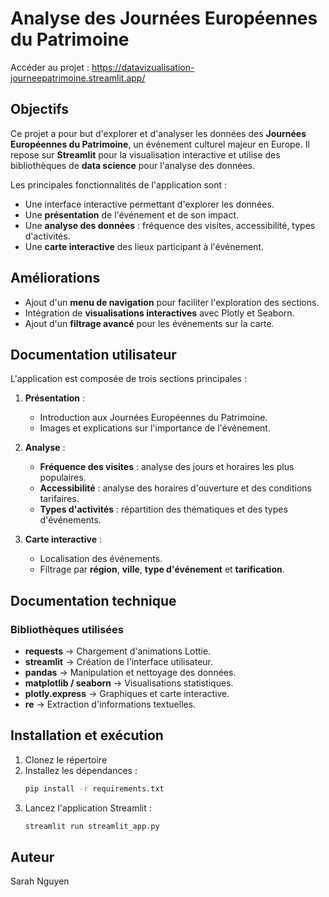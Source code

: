 # Analyse des Journées Européennes du Patrimoine

Accéder au projet : https://datavizualisation-journeepatrimoine.streamlit.app/

## Objectifs
Ce projet a pour but d'explorer et d'analyser les données des **Journées Européennes du Patrimoine**, un événement culturel majeur en Europe. Il repose sur **Streamlit** pour la visualisation interactive et utilise des bibliothèques de **data science** pour l'analyse des données.

Les principales fonctionnalités de l'application sont :
- Une interface interactive permettant d'explorer les données.
- Une **présentation** de l'événement et de son impact.
- Une **analyse des données** : fréquence des visites, accessibilité, types d'activités.
- Une **carte interactive** des lieux participant à l'événement.

## Améliorations
- Ajout d'un **menu de navigation** pour faciliter l'exploration des sections.
- Intégration de **visualisations interactives** avec Plotly et Seaborn.
- Ajout d'un **filtrage avancé** pour les événements sur la carte.

## Documentation utilisateur
L'application est composée de trois sections principales :

1. **Présentation** :
   - Introduction aux Journées Européennes du Patrimoine.
   - Images et explications sur l'importance de l'événement.

2. **Analyse** :
   - **Fréquence des visites** : analyse des jours et horaires les plus populaires.
   - **Accessibilité** : analyse des horaires d'ouverture et des conditions tarifaires.
   - **Types d'activités** : répartition des thématiques et des types d'événements.

3. **Carte interactive** :
   - Localisation des événements.
   - Filtrage par **région**, **ville**, **type d'événement** et **tarification**.

## Documentation technique

### Bibliothèques utilisées
- **requests** → Chargement d'animations Lottie.
- **streamlit** → Création de l'interface utilisateur.
- **pandas** → Manipulation et nettoyage des données.
- **matplotlib / seaborn** → Visualisations statistiques.
- **plotly.express** → Graphiques et carte interactive.
- **re** → Extraction d'informations textuelles.

## Installation et exécution

1. Clonez le répertoire
2. Installez les dépendances :
   ```bash
   pip install -r requirements.txt
   ```
3. Lancez l'application Streamlit :
   ```bash
   streamlit run streamlit_app.py
   ```

## Auteur
Sarah Nguyen


